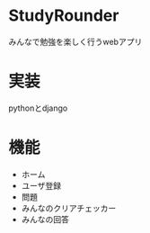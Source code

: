 # StudyRounder

みんなで勉強を楽しく行うwebアプリ  

# 実装
pythonとdjango

# 機能
- ホーム
- ユーザ登録
- 問題
- みんなのクリアチェッカー
- みんなの回答
